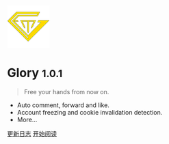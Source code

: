 ![logo](_media/logo.png)

# Glory <small>1.0.1</small>

> Free your hands from now on.

- Auto comment, forward and like.
- Account freezing and cookie invalidation detection.
- More...

[更新日志](/UPDATE)
[开始阅读](/README)

<!-- ![](_media/background.jpg) -->

<!-- ![color](#f0f0f0) -->
